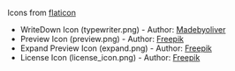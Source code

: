 Icons from [flaticon](www.flaticon.com)

* WriteDown Icon (typewriter.png) - Author: [Madebyoliver](http://www.flaticon.com/authors/madebyoliver)
* Preview Icon (preview.png) - Author: [Freepik](http://www.flaticon.com/authors/freepik)
* Expand Preview Icon (expand.png) - Author: [Freepik](http://www.flaticon.com/authors/freepik)
* License Icon (license_icon.png) - Author: [Freepik](http://www.flaticon.com/authors/freepik)
